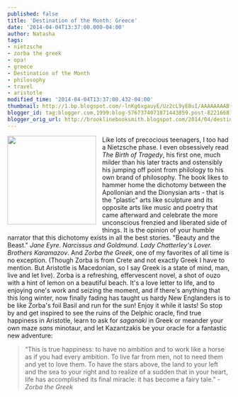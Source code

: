 ```yaml
---
published: false
title: 'Destination of the Month: Greece'
date: '2014-04-04T13:37:00.000-04:00'
author: Natasha
tags:
- nietzsche
- zorba the greek
- opa!
- greece
- Destination of the Month
- philosophy
- travel
- aristotle
modified_time: '2014-04-04T13:37:00.432-04:00'
thumbnail: http://1.bp.blogspot.com/-lnKg6xgauyE/Uz2cL9yE8uI/AAAAAAAABf8/k5OAdFifWe4/s72-c/C88E354C-3097-42D4-A33F-70082DB86C5A.jpg
blogger_id: tag:blogger.com,1999:blog-5767374071871443859.post-8221668198538245013
blogger_orig_url: http://brooklinebooksmith.blogspot.com/2014/04/destination-of-month-greece.html
---
```


<div class="separator" style="clear: both; text-align: center;"><a href="http://1.bp.blogspot.com/-lnKg6xgauyE/Uz2cL9yE8uI/AAAAAAAABf8/k5OAdFifWe4/s1600/C88E354C-3097-42D4-A33F-70082DB86C5A.jpg" imageanchor="1" style="clear: left; float: left; margin-bottom: 1em; margin-right: 1em;"><img border="0" src="http://1.bp.blogspot.com/-lnKg6xgauyE/Uz2cL9yE8uI/AAAAAAAABf8/k5OAdFifWe4/s1600/C88E354C-3097-42D4-A33F-70082DB86C5A.jpg" height="200" width="200" /></a></div>Like lots of precocious teenagers, I too had a Nietzsche phase. I even obsessively read <i>The Birth of Tragedy</i>, his first one, much milder than his later tracts and ostensibly his jumping off point from philology to his own brand of philosophy. The book likes to hammer home the dichotomy between the Apollonian and the Dionysian arts - that is the "plastic" arts like sculpture and its opposite arts like music and poetry that came afterward and celebrate the more unconscious frenzied and liberated side of things. It is the opinion of your humble narrator that this dichotomy exists in all the best stories. "Beauty and the Beast." <i>Jane Eyre. Narcissus and Goldmund. Lady Chatterley's Lover. Brothers Karamazov</i>. And <i>Zorba the Greek</i>, one of my favorites of all time is no exception. (Though Zorba is from Crete and not exactly Greek I have to mention. But Aristotle is Macedonian, so I say Greek is a state of mind, man, live and let live). Zorba is a refreshing, effervescent novel, a shot of ouzo with a hint of lemon on a beautiful beach. It's a love letter to life, and to enjoying one's work and seizing the moment, and if there's anything that this long winter, now finally fading has taught us hardy New Englanders is to be like Zorba's foil Basil and run for the sun! Enjoy it while it lasts! So stop by and get inspired to see the ruins of the Delphic oracle, find true happiness in Aristotle, learn to ask for <i>saganaki </i>in Greek or meander your own maze <i>sans</i> minotaur, and let Kazantzakis be your oracle for a fantastic new adventure:<br /><blockquote class="tr_bq">“This is true happiness: to have no ambition and to work like a horse as if you had every ambition. To live far from men, not to need them and yet to love them. To have the stars above, the land to your left and the sea to your right and to realize of a sudden that in your heart, life has accomplished its final miracle: it has become a fairy tale.” -<i>Zorba the Greek</i></blockquote>